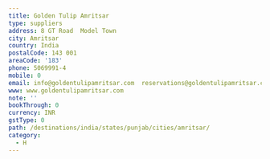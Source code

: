 ```yaml
---
title: Golden Tulip Amritsar
type: suppliers
address: 8 GT Road  Model Town
city: Amritsar
country: India
postalCode: 143 001
areaCode: '183'
phone: 5069991-4
mobile: 0
email: info@goldentulipamritsar.com  reservations@goldentulipamritsar.com
www: www.goldentulipamritsar.com
note: ''
bookThrough: 0
currency: INR
gstType: 0
path: /destinations/india/states/punjab/cities/amritsar/
category:
  - H
---
```


